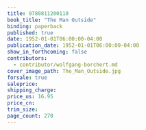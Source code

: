 ```yaml
---
title: 9780811200110
book_title: "The Man Outside"
binding: paperback
published: true
date: 1952-01-01T06:00:00-04:00
publication_date: 1952-01-01T06:00:00-04:00
show_in_forthcoming: false
contributors:
  - contributor/wolfgang-borchert.md
cover_image_path: The_Man_Outside.jpg
forsale: true
saleprice:
shipping_charge:
price_us: 16.95
price_cn:
trim_size:
page_count: 270
---
```


